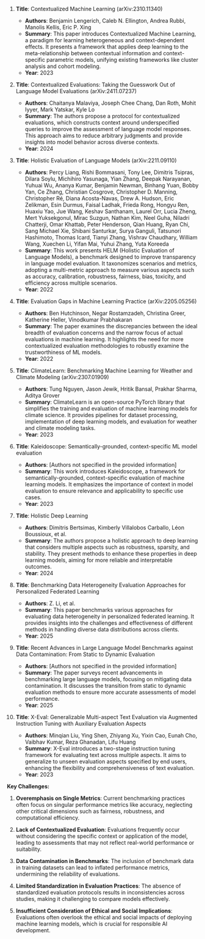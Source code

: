 1. **Title**: Contextualized Machine Learning (arXiv:2310.11340)
   - **Authors**: Benjamin Lengerich, Caleb N. Ellington, Andrea Rubbi, Manolis Kellis, Eric P. Xing
   - **Summary**: This paper introduces Contextualized Machine Learning, a paradigm for learning heterogeneous and context-dependent effects. It presents a framework that applies deep learning to the meta-relationship between contextual information and context-specific parametric models, unifying existing frameworks like cluster analysis and cohort modeling.
   - **Year**: 2023

2. **Title**: Contextualized Evaluations: Taking the Guesswork Out of Language Model Evaluations (arXiv:2411.07237)
   - **Authors**: Chaitanya Malaviya, Joseph Chee Chang, Dan Roth, Mohit Iyyer, Mark Yatskar, Kyle Lo
   - **Summary**: The authors propose a protocol for contextualized evaluations, which constructs context around underspecified queries to improve the assessment of language model responses. This approach aims to reduce arbitrary judgments and provide insights into model behavior across diverse contexts.
   - **Year**: 2024

3. **Title**: Holistic Evaluation of Language Models (arXiv:2211.09110)
   - **Authors**: Percy Liang, Rishi Bommasani, Tony Lee, Dimitris Tsipras, Dilara Soylu, Michihiro Yasunaga, Yian Zhang, Deepak Narayanan, Yuhuai Wu, Ananya Kumar, Benjamin Newman, Binhang Yuan, Bobby Yan, Ce Zhang, Christian Cosgrove, Christopher D. Manning, Christopher Ré, Diana Acosta-Navas, Drew A. Hudson, Eric Zelikman, Esin Durmus, Faisal Ladhak, Frieda Rong, Hongyu Ren, Huaxiu Yao, Jue Wang, Keshav Santhanam, Laurel Orr, Lucia Zheng, Mert Yuksekgonul, Mirac Suzgun, Nathan Kim, Neel Guha, Niladri Chatterji, Omar Khattab, Peter Henderson, Qian Huang, Ryan Chi, Sang Michael Xie, Shibani Santurkar, Surya Ganguli, Tatsunori Hashimoto, Thomas Icard, Tianyi Zhang, Vishrav Chaudhary, William Wang, Xuechen Li, Yifan Mai, Yuhui Zhang, Yuta Koreeda
   - **Summary**: This work presents HELM (Holistic Evaluation of Language Models), a benchmark designed to improve transparency in language model evaluation. It taxonomizes scenarios and metrics, adopting a multi-metric approach to measure various aspects such as accuracy, calibration, robustness, fairness, bias, toxicity, and efficiency across multiple scenarios.
   - **Year**: 2022

4. **Title**: Evaluation Gaps in Machine Learning Practice (arXiv:2205.05256)
   - **Authors**: Ben Hutchinson, Negar Rostamzadeh, Christina Greer, Katherine Heller, Vinodkumar Prabhakaran
   - **Summary**: The paper examines the discrepancies between the ideal breadth of evaluation concerns and the narrow focus of actual evaluations in machine learning. It highlights the need for more contextualized evaluation methodologies to robustly examine the trustworthiness of ML models.
   - **Year**: 2022

5. **Title**: ClimateLearn: Benchmarking Machine Learning for Weather and Climate Modeling (arXiv:2307.01909)
   - **Authors**: Tung Nguyen, Jason Jewik, Hritik Bansal, Prakhar Sharma, Aditya Grover
   - **Summary**: ClimateLearn is an open-source PyTorch library that simplifies the training and evaluation of machine learning models for climate science. It provides pipelines for dataset processing, implementation of deep learning models, and evaluation for weather and climate modeling tasks.
   - **Year**: 2023

6. **Title**: Kaleidoscope: Semantically-grounded, context-specific ML model evaluation
   - **Authors**: [Authors not specified in the provided information]
   - **Summary**: This work introduces Kaleidoscope, a framework for semantically-grounded, context-specific evaluation of machine learning models. It emphasizes the importance of context in model evaluation to ensure relevance and applicability to specific use cases.
   - **Year**: 2023

7. **Title**: Holistic Deep Learning
   - **Authors**: Dimitris Bertsimas, Kimberly Villalobos Carballo, Léon Boussioux, et al.
   - **Summary**: The authors propose a holistic approach to deep learning that considers multiple aspects such as robustness, sparsity, and stability. They present methods to enhance these properties in deep learning models, aiming for more reliable and interpretable outcomes.
   - **Year**: 2024

8. **Title**: Benchmarking Data Heterogeneity Evaluation Approaches for Personalized Federated Learning
   - **Authors**: Z. Li, et al.
   - **Summary**: This paper benchmarks various approaches for evaluating data heterogeneity in personalized federated learning. It provides insights into the challenges and effectiveness of different methods in handling diverse data distributions across clients.
   - **Year**: 2025

9. **Title**: Recent Advances in Large Language Model Benchmarks against Data Contamination: From Static to Dynamic Evaluation
   - **Authors**: [Authors not specified in the provided information]
   - **Summary**: The paper surveys recent advancements in benchmarking large language models, focusing on mitigating data contamination. It discusses the transition from static to dynamic evaluation methods to ensure more accurate assessments of model performance.
   - **Year**: 2025

10. **Title**: X-Eval: Generalizable Multi-aspect Text Evaluation via Augmented Instruction Tuning with Auxiliary Evaluation Aspects
    - **Authors**: Minqian Liu, Ying Shen, Zhiyang Xu, Yixin Cao, Eunah Cho, Vaibhav Kumar, Reza Ghanadan, Lifu Huang
    - **Summary**: X-Eval introduces a two-stage instruction tuning framework for evaluating text across multiple aspects. It aims to generalize to unseen evaluation aspects specified by end users, enhancing the flexibility and comprehensiveness of text evaluation.
    - **Year**: 2023

**Key Challenges:**

1. **Overemphasis on Single Metrics**: Current benchmarking practices often focus on singular performance metrics like accuracy, neglecting other critical dimensions such as fairness, robustness, and computational efficiency.

2. **Lack of Contextualized Evaluation**: Evaluations frequently occur without considering the specific context or application of the model, leading to assessments that may not reflect real-world performance or suitability.

3. **Data Contamination in Benchmarks**: The inclusion of benchmark data in training datasets can lead to inflated performance metrics, undermining the reliability of evaluations.

4. **Limited Standardization in Evaluation Practices**: The absence of standardized evaluation protocols results in inconsistencies across studies, making it challenging to compare models effectively.

5. **Insufficient Consideration of Ethical and Social Implications**: Evaluations often overlook the ethical and social impacts of deploying machine learning models, which is crucial for responsible AI development. 